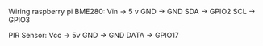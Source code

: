 Wiring raspberry pi
BME280:
Vin -> 5 v
GND -> GND
SDA -> GPIO2
SCL -> GPIO3

PIR Sensor:
Vcc -> 5v
GND -> GND
DATA -> GPIO17
